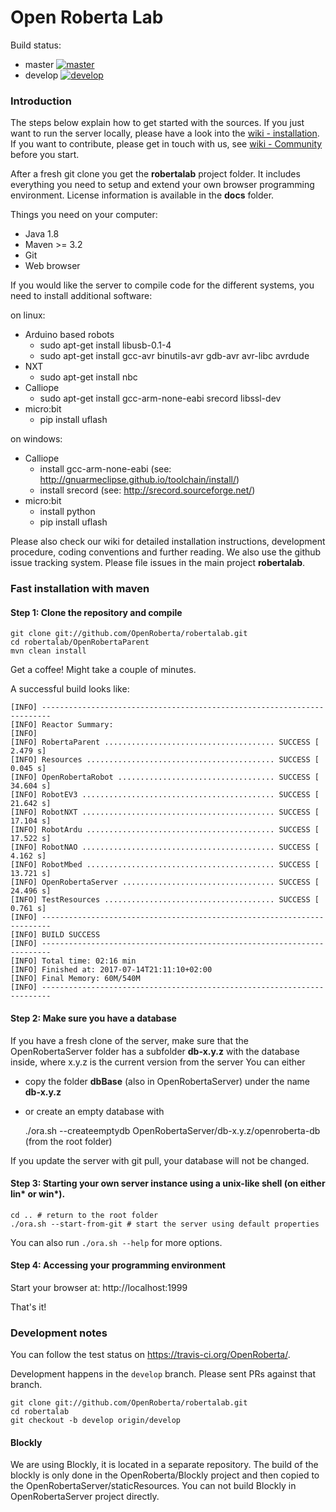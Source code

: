 Open Roberta Lab
================

Build status:

* master [![master](https://travis-ci.org/OpenRoberta/robertalab.svg?branch=master)](https://travis-ci.org/OpenRoberta/robertalab/builds)
* develop [![develop](https://travis-ci.org/OpenRoberta/robertalab.svg?branch=develop)](https://travis-ci.org/OpenRoberta/robertalab/builds)

### Introduction

The steps below explain how to get started with the sources. If you just want to run the server locally, please have a look into the [wiki - installation](wiki/installation). If you want to contribute, please get in touch with us, see [wiki - Community](wiki/Community) before you start.

After a fresh git clone you get the **robertalab** project folder. It includes everything you need to setup and extend your own browser programming environment. License information is available in the **docs** folder.

Things you need on your computer:

* Java 1.8
* Maven >= 3.2
* Git
* Web browser

If you would like the server to compile code for the different systems, you need to install additional software:

on linux:
* Arduino based robots
  * sudo apt-get install libusb-0.1-4
  * sudo apt-get install gcc-avr binutils-avr gdb-avr avr-libc avrdude
* NXT
  * sudo apt-get install nbc
* Calliope
  * sudo apt-get install gcc-arm-none-eabi srecord libssl-dev
* micro:bit
  * pip install uflash
 
on windows:
* Calliope
  * install gcc-arm-none-eabi (see: http://gnuarmeclipse.github.io/toolchain/install/)
  * install srecord (see: http://srecord.sourceforge.net/)
* micro:bit
  * install python
  * pip install uflash


Please also check our wiki for detailed installation instructions, development procedure, coding conventions and further reading. We also use the github issue tracking system. Please file issues in the main project **robertalab**.


### Fast installation with maven

#### Step 1: Clone the repository and compile

    git clone git://github.com/OpenRoberta/robertalab.git
    cd robertalab/OpenRobertaParent
    mvn clean install

Get a coffee! Might take a couple of minutes.

A successful build looks like:

    [INFO] ------------------------------------------------------------------------
    [INFO] Reactor Summary:
    [INFO]
    [INFO] RobertaParent ...................................... SUCCESS [  2.479 s]
    [INFO] Resources .......................................... SUCCESS [  0.045 s]
    [INFO] OpenRobertaRobot ................................... SUCCESS [ 34.604 s]
    [INFO] RobotEV3 ........................................... SUCCESS [ 21.642 s]
    [INFO] RobotNXT ........................................... SUCCESS [ 17.104 s]
    [INFO] RobotArdu .......................................... SUCCESS [ 17.522 s]
    [INFO] RobotNAO ........................................... SUCCESS [  4.162 s]
    [INFO] RobotMbed .......................................... SUCCESS [ 13.721 s]
    [INFO] OpenRobertaServer .................................. SUCCESS [ 24.496 s]
    [INFO] TestResources ...................................... SUCCESS [  0.761 s]
    [INFO] ------------------------------------------------------------------------
    [INFO] BUILD SUCCESS
    [INFO] ------------------------------------------------------------------------
    [INFO] Total time: 02:16 min
    [INFO] Finished at: 2017-07-14T21:11:10+02:00
    [INFO] Final Memory: 60M/540M
    [INFO] ------------------------------------------------------------------------
    
    
#### Step 2: Make sure you have a database
If you have a fresh clone of the server, make sure that the OpenRobertaServer folder has a subfolder **db-x.y.z** with the database inside, where x.y.z is the current version from the server You can either 
* copy the folder **dbBase** (also in OpenRobertaServer) under the name **db-x.y.z**
* or create an empty database with

    ./ora.sh --createemptydb OpenRobertaServer/db-x.y.z/openroberta-db (from the root folder)
    
If you update the server with git pull, your database will not be changed. 

#### Step 3: Starting your own server instance using a unix-like shell (on either lin* or win*).

    cd .. # return to the root folder
    ./ora.sh --start-from-git # start the server using default properties

You can also run `./ora.sh --help` for more options.

#### Step 4: Accessing your programming environment

Start your browser at: http://localhost:1999


That's it!

### Development notes

You can follow the test status on https://travis-ci.org/OpenRoberta/.

Development happens in the `develop` branch. Please sent PRs against that branch.

    git clone git://github.com/OpenRoberta/robertalab.git
    cd robertalab
    git checkout -b develop origin/develop

#### Blockly

We are using Blockly, it is located in a separate repository. The build of the blockly is only done in the OpenRoberta/Blockly project and then copied to the OpenRobertaServer/staticResources. You can not build Blockly in OpenRobertaServer project directly.


